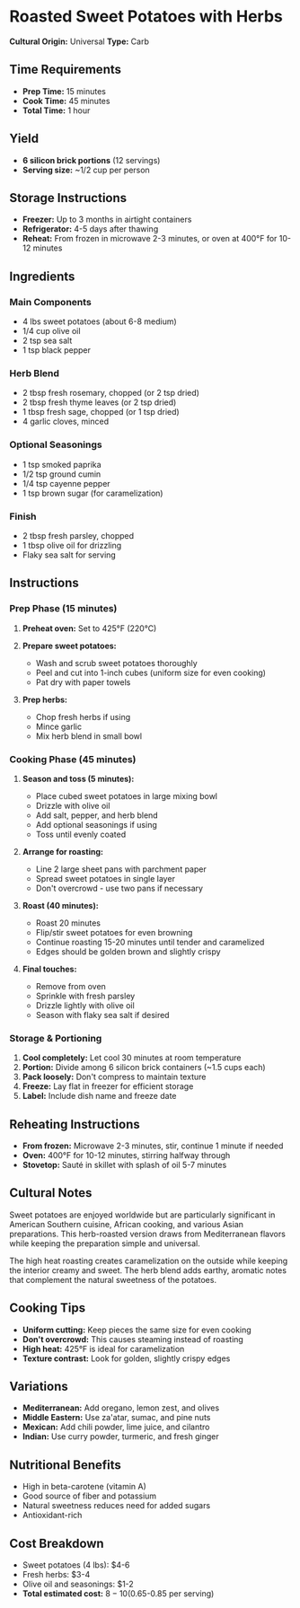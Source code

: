 # Roasted Sweet Potatoes with Herbs
**Cultural Origin:** Universal
**Type:** Carb

## Time Requirements
- **Prep Time:** 15 minutes
- **Cook Time:** 45 minutes
- **Total Time:** 1 hour

## Yield
- **6 silicon brick portions** (12 servings)
- **Serving size:** ~1/2 cup per person

## Storage Instructions
- **Freezer:** Up to 3 months in airtight containers
- **Refrigerator:** 4-5 days after thawing
- **Reheat:** From frozen in microwave 2-3 minutes, or oven at 400°F for 10-12 minutes

## Ingredients

### Main Components
- 4 lbs sweet potatoes (about 6-8 medium)
- 1/4 cup olive oil
- 2 tsp sea salt
- 1 tsp black pepper

### Herb Blend
- 2 tbsp fresh rosemary, chopped (or 2 tsp dried)
- 2 tbsp fresh thyme leaves (or 2 tsp dried)
- 1 tbsp fresh sage, chopped (or 1 tsp dried)
- 4 garlic cloves, minced

### Optional Seasonings
- 1 tsp smoked paprika
- 1/2 tsp ground cumin
- 1/4 tsp cayenne pepper
- 1 tsp brown sugar (for caramelization)

### Finish
- 2 tbsp fresh parsley, chopped
- 1 tbsp olive oil for drizzling
- Flaky sea salt for serving

## Instructions

### Prep Phase (15 minutes)
1. **Preheat oven:** Set to 425°F (220°C)
2. **Prepare sweet potatoes:**
   - Wash and scrub sweet potatoes thoroughly
   - Peel and cut into 1-inch cubes (uniform size for even cooking)
   - Pat dry with paper towels

3. **Prep herbs:**
   - Chop fresh herbs if using
   - Mince garlic
   - Mix herb blend in small bowl

### Cooking Phase (45 minutes)
1. **Season and toss (5 minutes):**
   - Place cubed sweet potatoes in large mixing bowl
   - Drizzle with olive oil
   - Add salt, pepper, and herb blend
   - Add optional seasonings if using
   - Toss until evenly coated

2. **Arrange for roasting:**
   - Line 2 large sheet pans with parchment paper
   - Spread sweet potatoes in single layer
   - Don't overcrowd - use two pans if necessary

3. **Roast (40 minutes):**
   - Roast 20 minutes
   - Flip/stir sweet potatoes for even browning
   - Continue roasting 15-20 minutes until tender and caramelized
   - Edges should be golden brown and slightly crispy

4. **Final touches:**
   - Remove from oven
   - Sprinkle with fresh parsley
   - Drizzle lightly with olive oil
   - Season with flaky sea salt if desired

### Storage & Portioning
1. **Cool completely:** Let cool 30 minutes at room temperature
2. **Portion:** Divide among 6 silicon brick containers (~1.5 cups each)
3. **Pack loosely:** Don't compress to maintain texture
4. **Freeze:** Lay flat in freezer for efficient storage
5. **Label:** Include dish name and freeze date

## Reheating Instructions
- **From frozen:** Microwave 2-3 minutes, stir, continue 1 minute if needed
- **Oven:** 400°F for 10-12 minutes, stirring halfway through
- **Stovetop:** Sauté in skillet with splash of oil 5-7 minutes

## Cultural Notes
Sweet potatoes are enjoyed worldwide but are particularly significant in American Southern cuisine, African cooking, and various Asian preparations. This herb-roasted version draws from Mediterranean flavors while keeping the preparation simple and universal.

The high heat roasting creates caramelization on the outside while keeping the interior creamy and sweet. The herb blend adds earthy, aromatic notes that complement the natural sweetness of the potatoes.

## Cooking Tips
- **Uniform cutting:** Keep pieces the same size for even cooking
- **Don't overcrowd:** This causes steaming instead of roasting
- **High heat:** 425°F is ideal for caramelization
- **Texture contrast:** Look for golden, slightly crispy edges

## Variations
- **Mediterranean:** Add oregano, lemon zest, and olives
- **Middle Eastern:** Use za'atar, sumac, and pine nuts
- **Mexican:** Add chili powder, lime juice, and cilantro
- **Indian:** Use curry powder, turmeric, and fresh ginger

## Nutritional Benefits
- High in beta-carotene (vitamin A)
- Good source of fiber and potassium
- Natural sweetness reduces need for added sugars
- Antioxidant-rich

## Cost Breakdown
- Sweet potatoes (4 lbs): $4-6
- Fresh herbs: $3-4
- Olive oil and seasonings: $1-2
- **Total estimated cost:** $8-10 ($0.65-0.85 per serving)